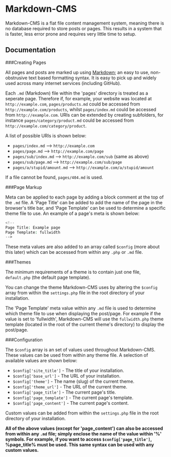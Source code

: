 Markdown-CMS
=============

Markdown-CMS is a flat file content management system, meaning there is no database required to store posts or pages. This results in a system that is faster, less error prone and requires very little time to setup.

Documentation
-------------

###Creating Pages

All pages and posts are marked up using [Markdown](http://daringfireball.net/projects/markdown/syntax); an easy to use, non-obstrusive text based formatting syntax. It is easy to pick up and widely used across many internet services (including GitHub).

Each `.md` (Markdown) file within the 'pages' directory is treated as a seperate page. Therefore if, for example, your website was located at `http://example.com`, `pages/products.md` could be accessed from `http://example.com/products`, whilst `pages/index.md` could be accessed from `http://example.com`. URIs can be extended by creating subfolders, for instance `pages/category/product.md` could be accessed from `http://example.com/category/product`.

A list of possible URIs is shown below:

* `pages/index.md` --> `http://example.com`
* `pages/page.md` --> `http://example.com/page`
* `pages/sub/index.md` --> `http://example.com/sub` (same as above)
* `pages/sub/page.md` --> `http://example.com/sub/page`
* `pages/a/stupid/amount.md` --> `http://example.com/a/stupid/amount`

If a file cannot be found, `pages/404.md` is used.

###Page Markup

Meta can be applied to each page by adding a block comment at the top of the `.md` file. A 'Page Title' can be added to add the name of the page in the browser's title bar, and 'Page Template' can be used to determine a specific theme file to use. An example of a page's meta is shown below:

```php
<!--
Page Title: Example page
Page Template: fullwidth
-->
```

These meta values are also added to an array called `$config` (more about this later) which can be accessed from within any `.php` or `.md` file.

###Themes

The minimum requirements of a theme is to contain just one file, `default.php` (the default page template).

You can change the theme Markdown-CMS uses by altering the `$config` array from within the `settings.php` file in the root directory of your installation.

The 'Page Template' meta value within any `.md` file is used to determine which theme file to use when displaying the post/page. For example if the value is set to 'fullwidth', Markdown-CMS will use the `fullwidth.php` theme template (located in the root of the current theme's directory) to display the post/page.

###Configuration

The `$config` array is an set of values used throughout Markdown-CMS. These values can be used from within any theme file. A selection of available values are shown below:

* `$config['site_title']` - The title of your installation.
* `$config['base_url']` - The URL of your installation.
* `$config['theme']` - The name (slug) of the current theme.
* `$config['theme_url']` - The URL of the current theme.
* `$config['page_title']` - The current page's title.
* `$config['page_template']` - The current page's template.
* `$config['page_content']` - The current page's content.

Custom values can be added from within the `settings.php` file in the root directory of your installation.

**All of the above values (except for 'page\_content') can also be accessed from within any `.md` file; simply enclose the name of the value within '&#37;' symbols. For example, if you want to access `$config['page_title']`, &#37;page\_title&#37; must be used. This same syntax can be used with any custom values.**
